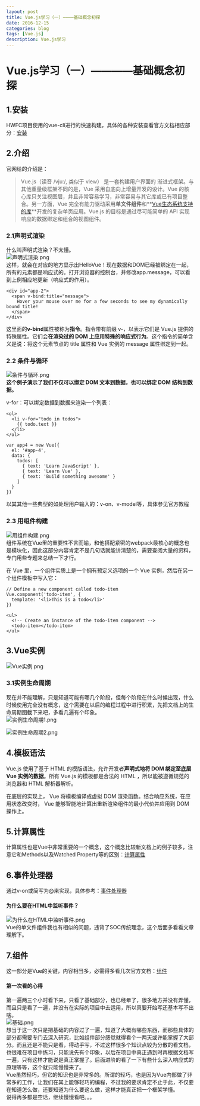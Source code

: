 ```yaml
---
layout: post
title: Vue.js学习（一）————基础概念初探 
date: 2016-12-15
categories: blog
tags: [Vue.js]
description: Vue.js学习
---
```


# Vue.js学习（一）————基础概念初探      

## 1.安装        
HWFC项目使用的vue-cli进行的快速构建，具体的各种安装查看官方文档相应部分：[安装](https://cn.vuejs.org/v2/guide/installation.html)         
## 2.介绍        
官网给的介绍是：      

> Vue.js（读音 /vjuː/, 类似于 view） 是一套构建用户界面的 渐进式框架。与其他重量级框架不同的是，Vue 采用自底向上增量开发的设计。Vue 的核心库只关注视图层，并且非常容易学习，非常容易与其它库或已有项目整合。另一方面，Vue 完全有能力驱动采用**单文件组件**和**[Vue生态系统支持的库](https://github.com/vuejs/awesome-vue#libraries--plugins)**开发的复杂单页应用。Vue.js 的目标是通过尽可能简单的 API 实现响应的数据绑定和组合的视图组件。      

### 2.1声明式渲染          
什么叫声明式渲染？不太懂。        
![声明式渲染.png](http://upload-images.jianshu.io/upload_images/3001083-99299265a8bd8b30.png?imageMogr2/auto-orient/strip%7CimageView2/2/w/1240)        
这样，就会在对应的地方显示出HelloVue！现在数据和DOM已经被绑定在一起，所有的元素都是响应式的。打开浏览器的控制台，并修改app.message，可以看到上例相应地更新（响应式的作用）。         

```
<div id="app-2">
  <span v-bind:title="message">
    Hover your mouse over me for a few seconds to see my dynamically bound title!
  </span>
</div>
```

这里面的**v-bind**属性被称为**指令**。指令带有前缀 v-，以表示它们是 Vue.js 提供的特殊属性。它们会**在渲染过的 DOM 上应用特殊的响应式行为**。这个指令的简单含义是说：将这个元素节点的 title 属性和 Vue 实例的 message 属性绑定到一起。       

### 2.2 条件与循环          
![条件与循环.png](http://upload-images.jianshu.io/upload_images/3001083-7149db41720664ee.png?imageMogr2/auto-orient/strip%7CimageView2/2/w/1240)      
**这个例子演示了我们不仅可以绑定 DOM 文本到数据，也可以绑定 DOM 结构到数据。**       

v-for：可以绑定数据到数据来渲染一个列表：      

```
<ol>
  <li v-for="todo in todos">
    {{ todo.text }}
  </li>
</ol>

var app4 = new Vue({
  el: '#app-4',
  data: {
    todos: [
      { text: 'Learn JavaScript' },
      { text: 'Learn Vue' },
      { text: 'Build something awesome' }
    ]
  }
})
```

以其其他一些典型的如处理用户输入的：v-on、v-model等，具体参见官方教程        

### 2.3 用组件构建        
![用组件构建.png](http://upload-images.jianshu.io/upload_images/3001083-3ea7c6aa03819a38.png?imageMogr2/auto-orient/strip%7CimageView2/2/w/1240)      
组件系统在Vue里的重要性不言而喻，和他搭配紧密的webpack最核心的概念也是模块化，因此这部分内容肯定不是几句话就能讲清楚的，需要查阅大量的资料，专门用些专题来总结一下才行。        

在 Vue 里，一个组件实质上是一个拥有预定义选项的一个 Vue 实例，然后在另一个组件模板中写入它：      

```
// Define a new component called todo-item
Vue.component('todo-item', {
  template: '<li>This is a todo</li>'
})

<ul>
  <!-- Create an instance of the todo-item component -->
  <todo-item></todo-item>
</ul>
```

## 3.Vue实例        
![Vue实例.png](http://upload-images.jianshu.io/upload_images/3001083-a2b2238d6e8d1f53.png?imageMogr2/auto-orient/strip%7CimageView2/2/w/1240)      

### 3.1实例生命周期         
现在并不能理解，只是知道可能有哪几个阶段，但每个阶段在什么时候出现，什么时候使用完全没有概念，这个需要在以后的编程过程中进行积累，先把文档上的生命周期图截下来吧，多看几遍有个印象。         
![实例生命周期1.png](http://upload-images.jianshu.io/upload_images/3001083-83b1458cb138361c.png?imageMogr2/auto-orient/strip%7CimageView2/2/w/1240)      

![实例生命周期2.png](http://upload-images.jianshu.io/upload_images/3001083-86204b3d6e096a6b.png?imageMogr2/auto-orient/strip%7CimageView2/2/w/1240)      

## 4.模板语法         
Vue.js 使用了基于 HTML 的模版语法，允许开发者**声明式地将 DOM 绑定至底层 Vue 实例的数据**。所有 Vue.js 的模板都是合法的 HTML ，所以能被遵循规范的浏览器和 HTML 解析器解析。      

在底层的实现上， Vue 将模板编译成虚拟 DOM 渲染函数。结合响应系统，在应用状态改变时， Vue 能够智能地计算出重新渲染组件的最小代价并应用到 DOM 操作上。  
      
## 5.计算属性        
计算属性也是Vue中非常重要的一个概念，这个概念比较新文档上的例子较多，注意它和Methods以及Watched Property等的区别：[计算属性](https://cn.vuejs.org/v2/guide/computed.html)         

## 6.事件处理器        
通过v-on或简写为@来实现，具体参考：[事件处理器](https://cn.vuejs.org/v2/guide/events.html)        

#### 为什么要在HTML中监听事件？         
![为什么在HTML中监听事件.png](http://upload-images.jianshu.io/upload_images/3001083-9dcf8233c123729a.png?imageMogr2/auto-orient/strip%7CimageView2/2/w/1240)      
Vue的单文件组件我也有相似的问题，违背了SOC传统理念，这个后面多看看文章理解下。        

## 7.组件         
这一部分是Vue的关键，内容相当多，必需得多看几次官方文档：[组件](https://cn.vuejs.org/v2/guide/components.html)           

#### 第一次看的心得      
第一遍两三个小时看下来，只看了基础部分，也已经晕了，很多地方并没有弄懂，而且只是看了一遍，并没有在实际的项目中去运用，所以真要开始写还基本写不出啥。         
![基础.png](http://upload-images.jianshu.io/upload_images/3001083-694d158ad522c998.png?imageMogr2/auto-orient/strip%7CimageView2/2/w/1240)          
想当于这一次只是把基础的内容过了一遍，知道了大概有哪些东西，而那些具体的部分都需要专门去深入研究，比如组件部分感觉就得看个一两天或许能掌握了大部分。而且还是不能只是看，得动手写，不过这样很多个知识点较为分散的看文档，也很难在项目中练习，只能说先有个印象，以后在项目中真正遇到时再根据文档写一遍，只有这样才能说是真正掌握了。后面进阶的看了一下有些什么深入响应式的原理等等，这个就只能慢慢来了。          
Vue虽然轻巧，但它的知识也是非常多的。所谓的轻巧，也是因为Vue内部做了非常多的工作，让我们在其上能够轻巧的编程，不过我的要求肯定不止于此，不仅要在知道怎么做，还要知道为什么要这么做，这样才能真正把一个框架学懂。           
说得再多都是空话，继续慢慢看吧。。。          
